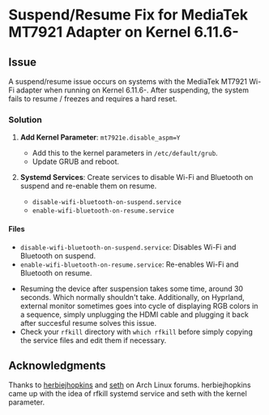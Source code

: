 # Suspend/Resume Fix for MediaTek MT7921 Adapter on Kernel 6.11.6-

## Issue
A suspend/resume issue occurs on systems with the MediaTek MT7921 Wi-Fi adapter when running on Kernel 6.11.6-. After suspending, the system fails to resume / freezes and requires a hard reset.

### Solution
1. **Add Kernel Parameter**: `mt7921e.disable_aspm=Y`
   - Add this to the kernel parameters in `/etc/default/grub`.
   - Update GRUB and reboot.

2. **Systemd Services**: Create services to disable Wi-Fi and Bluetooth on suspend and re-enable them on resume.
   - `disable-wifi-bluetooth-on-suspend.service`
   - `enable-wifi-bluetooth-on-resume.service`

#### Files
- `disable-wifi-bluetooth-on-suspend.service`: Disables Wi-Fi and Bluetooth on suspend.
- `enable-wifi-bluetooth-on-resume.service`: Re-enables Wi-Fi and Bluetooth on resume.

* Resuming the device after suspension takes some time, around 30 seconds. Which normally shouldn't take. Additionally, on Hyprland, external monitor sometimes goes into cycle of displaying RGB colors in a sequence, simply unplugging the HDMI cable and plugging it back after succesful resume solves this issue.
* Check your `rfkill` directory with `which rfkill` before simply copying the service files and edit them if necessary. 

## Acknowledgments
Thanks to [herbiejhopkins](https://bbs.archlinux.org/viewtopic.php?pid=2202200#p2202200) and [seth](https://bbs.archlinux.org/viewtopic.php?pid=2202429#p2202429) on Arch Linux forums. herbiejhopkins came up with the idea of rfkill systemd service and seth with the kernel parameter.
